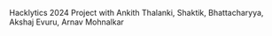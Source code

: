 Hacklytics 2024 Project with Ankith Thalanki, Shaktik, Bhattacharyya, Akshaj Evuru, Arnav Mohnalkar
